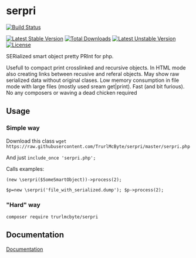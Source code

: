 # serpri

[![Build Status](https://img.shields.io/travis/TrurlMcByte/serpri/master.svg?style=flat-square)](https://travis-ci.org/TrurlMcByte/serpri)

[![Latest Stable Version](https://poser.pugx.org/trurlmcbyte/serpri/v/stable)](https://packagist.org/packages/trurlmcbyte/serpri) [![Total Downloads](https://poser.pugx.org/trurlmcbyte/serpri/downloads)](https://packagist.org/packages/trurlmcbyte/serpri) [![Latest Unstable Version](https://poser.pugx.org/trurlmcbyte/serpri/v/unstable)](https://packagist.org/packages/trurlmcbyte/serpri) [![License](https://poser.pugx.org/trurlmcbyte/serpri/license)](https://packagist.org/packages/trurlmcbyte/serpri)

 SERialized smart object pretty PRInt for php.

 Usefull to compact print crosslinked and recursive objects.
 In HTML mode also creating links between recusive and referal objects.
 May show raw serialized data without original clases.
 Low memory consumption in file mode with large files (mostly used sream get|print).
 Fast (and bit furious).
 No any composers or waving a dead chicken required

## Usage

### Simple way
Download this class
`wget https://raw.githubusercontent.com/TrurlMcByte/serpri/master/serpri.php`

And just `include_once 'serpri.php';`

Calls examples:

`(new \serpri($SomeSmartObject))->process(2);`

`$p=new \serpri('file_with_serialized.dump'); $p->process(2);`

### "Hard" way

`composer require trurlmcbyte/serpri`


## Documentation
 [Documentation](serpri.md)
